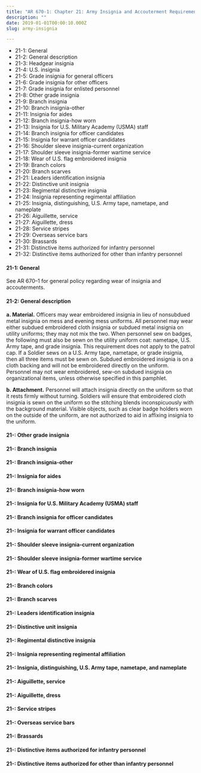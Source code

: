 ```yaml
---
title: "AR 670-1: Chapter 21: Army Insignia and Accouterment Requirements"
description: ""
date: 2019-01-01T00:00:10.000Z
slug: army-insignia

---
```


<ul>
<li>21-1: General</li>
<li>21-2: General description</li>
<li>21-3: Headgear insignia</li>
<li>21-4: U.S. insignia</li>
<li>21-5: Grade insignia for general officers</li>
<li>21-6: Grade insignia for other officers</li>
<li>21-7: Grade insignia for enlisted personnel</li>
<li>21-8: Other grade insignia</li>
<li>21-9: Branch insignia</li>
<li>21-10: Branch insignia-other</li>
<li>21-11: Insignia for aides</li>
<li>21-12: Branch insignia-how worn</li>
<li>21-13: Insignia for U.S. Military Academy (USMA) staff</li>
<li>21-14: Branch insignia for officer candidates</li>
<li>21-15: Insignia for warrant officer candidates</li>
<li>21-16: Shoulder sleeve insignia-current organization</li>
<li>21-17: Shoulder sleeve insignia-former wartime service</li>
<li>21-18: Wear of U.S. flag embroidered insignia</li>
<li>21-19: Branch colors</li>
<li>21-20: Branch scarves</li>
<li>21-21: Leaders identification insignia</li>
<li>21-22: Distinctive unit insignia</li> 
<li>21-23: Regimental distinctive insignia</li> 
<li>21-24: Insignia representing regimental affiliation</li> 
<li>21-25: Insignia, distinguishing, U.S. Army tape, nametape, and nameplate</li> 
<li>21-26: Aiguillette, service</li>
<li>21-27: Aiguillette, dress</li>
<li>21-28: Service stripes</li>
<li>21-29: Overseas service bars</li>
<li>21-30: Brassards</li>
<li>21-31: Distinctive items authorized for infantry personnel</li> 
<li>21-32: Distinctive items authorized for other than infantry personnel</li>
</ul>

<h4 id="">21-1: General</h4>

See AR 670–1 for general policy regarding wear of insignia and accouterments.

<h4 id="">21-2: General description</h4>

<strong>a. Material.</strong> Officers may wear embroidered insignia in lieu of nonsubdued metal insignia on mess and evening mess uniforms. All personnel may wear either subdued embroidered cloth insignia or subdued metal insignia on utility uniforms; they may not mix the two. When personnel sew on badges, the following must also be sewn on the utility uniform coat: nametape, U.S. Army tape, and grade insignia. This requirement does not apply to the patrol cap. If a Soldier sews on a U.S. Army tape, nametape, or grade insignia, then all three items must be sewn on. Subdued embroidered insignia is on a cloth backing and will not be embroidered directly on the uniform. Personnel may not wear embroidered, sew-on subdued insignia on organizational items, unless otherwise specified in this pamphlet.

<strong>b. Attachment.</strong> Personnel will attach insignia directly on the uniform so that it rests firmly without turning. Soldiers will ensure that embroidered cloth insignia is sewn on the uniform so the stitching blends inconspicuously with the background material. Visible objects, such as clear badge holders worn on the outside of the uniform, are not authorized to aid in affixing insignia to the uniform.

<h4 id="">21-: Other grade insignia</h4>
<h4 id="">21-: Branch insignia</h4>
<h4 id="">21-: Branch insignia-other</h4>
<h4 id="">21-: Insignia for aides</h4>
<h4 id="">21-: Branch insignia-how worn</h4>
<h4 id="">21-: Insignia for U.S. Military Academy (USMA) staff</h4>
<h4 id="">21-: Branch insignia for officer candidates</h4>
<h4 id="">21-: Insignia for warrant officer candidates</h4>
<h4 id="">21-: Shoulder sleeve insignia-current organization</h4>
<h4 id="">21-: Shoulder sleeve insignia-former wartime service</h4>
<h4 id="">21-: Wear of U.S. flag embroidered insignia</h4>
<h4 id="">21-: Branch colors</h4>
<h4 id="">21-: Branch scarves</h4>
<h4 id="">21-: Leaders identification insignia</h4>
<h4 id="">21-: Distinctive unit insignia</h4> 
<h4 id="">21-: Regimental distinctive insignia</h4> 
<h4 id="">21-: Insignia representing regimental affiliation</h4> 
<h4 id="">21-: Insignia, distinguishing, U.S. Army tape, nametape, and nameplate</h4> 
<h4 id="">21-: Aiguillette, service</h4>
<h4 id="">21-: Aiguillette, dress</h4>
<h4 id="">21-: Service stripes</h4>
<h4 id="">21-: Overseas service bars</h4>
<h4 id="">21-: Brassards</h4>
<h4 id="">21-: Distinctive items authorized for infantry personnel</h4> 
<h4 id="">21-: Distinctive items authorized for other than infantry personnel</h4>

